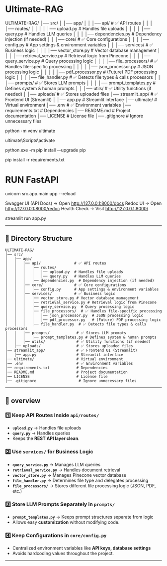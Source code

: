 # Ultimate-RAG



ULTIMATE-RAG/
│── src/
│   │── app/
│   │   │── api/               # ✅ API routes
│   │   │   │── routes/
│   │   │   │   │── upload.py  # Handles file uploads
│   │   │   │   │── query.py   # Handles LLM queries
│   │   │   │── dependencies.py  # Dependency injection (if needed)
│   │   │── core/              # ✅ Core configurations
│   │   │   │── config.py      # App settings & environment variables
│   │   │── services/          # ✅ Business logic
│   │   │   │── vector_store.py # Vector database management
│   │   │   │── retrieval_service.py # Retrieval logic from Pinecone
│   │   │   │── query_service.py  # Query processing logic
│   │   │   │── file_processors/  # ✅ Handles file-specific processing
│   │   │   │   │── json_processor.py  # JSON processing logic
│   │   │   │   │── pdf_processor.py   # (Future) PDF processing logic
│   │   │   │── file_handler.py  # ✅ Detects file types & calls processors
│   │   │── prompts/            # ✅ Stores LLM prompts
│   │   │   │── prompt_templates.py # Defines system & human prompts
│   │   │── utils/              # ✅ Utility functions (if needed)
│   │── uploads/                # ✅ Stores uploaded files
│── streamlit_app/              # ✅ Frontend UI (Streamlit)
│   │── app.py                  # Streamlit interface
│── ultimate/                   # Virtual environment
│── .env                        # ✅ Environment variables
│── requirements.txt            # Dependencies
│── README.md                   # Project documentation
│── LICENSE                     # License file
│── .gitignore                   # Ignore unnecessary files


python -m venv ultimate 

ultimate\Scripts\activate  

python.exe -m pip install --upgrade pip

pip install -r requirements.txt

# RUN FastAPI 
uvicorn src.app.main:app --reload


Swagger UI (API Docs) → Open http://127.0.0.1:8000/docs
Redoc UI → Open http://127.0.0.1:8000/redoc
Health Check → Visit http://127.0.0.1:8000/

streamlit run app.py  







---

## **📌  Directory Structure**
```
ULTIMATE-RAG/
│── src/
│   │── app/
│   │   │── api/               # ✅ API routes
│   │   │   │── routes/
│   │   │   │   │── upload.py  # Handles file uploads
│   │   │   │   │── query.py   # Handles LLM queries
│   │   │   │── dependencies.py  # Dependency injection (if needed)
│   │   │── core/              # ✅ Core configurations
│   │   │   │── config.py      # App settings & environment variables
│   │   │── services/          # ✅ Business logic
│   │   │   │── vector_store.py # Vector database management
│   │   │   │── retrieval_service.py # Retrieval logic from Pinecone
│   │   │   │── query_service.py  # Query processing logic
│   │   │   │── file_processors/  # ✅ Handles file-specific processing
│   │   │   │   │── json_processor.py  # JSON processing logic
│   │   │   │   │── pdf_processor.py   # (Future) PDF processing logic
│   │   │   │── file_handler.py  # ✅ Detects file types & calls processors
│   │   │── prompts/            # ✅ Stores LLM prompts
│   │   │   │── prompt_templates.py # Defines system & human prompts
│   │   │── utils/              # ✅ Utility functions (if needed)
│   │── uploads/                # ✅ Stores uploaded files
│── streamlit_app/              # ✅ Frontend UI (Streamlit)
│   │── app.py                  # Streamlit interface
│── ultimate/                   # Virtual environment
│── .env                        # ✅ Environment variables
│── requirements.txt            # Dependencies
│── README.md                   # Project documentation
│── LICENSE                     # License file
│── .gitignore                   # Ignore unnecessary files
```

---

## **🔹 overview**
### **1️⃣ Keep API Routes Inside `api/routes/`**
- **`upload.py`** → Handles file uploads  
- **`query.py`** → Handles queries  
- Keeps the **REST API layer clean**.

### **2️⃣ Use `services/` for Business Logic**
- **`query_service.py`** → Manages LLM queries  
- **`retrieval_service.py`** → Handles document retrieval  
- **`vector_store.py`** → Manages Pinecone vector database  
- **`file_handler.py`** → Determines file type and delegates processing  
- **`file_processors/`** → Stores different file processing logic (JSON, PDF, etc.)

### **3️⃣ Store LLM Prompts Separately in `prompts/`**
- **`prompt_templates.py`** → Keeps prompt structures separate from logic  
- Allows easy **customization** without modifying code.

### **4️⃣ Keep Configurations in `core/config.py`**
- Centralized environment variables like **API keys, database settings**  
- Avoids hardcoding values throughout the project.

---



